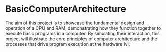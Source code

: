 # BasicComputerArchitecture
The aim of this project is to showcase the fundamental design and operation of a CPU and RAM, demonstrating how they function together to execute basic programs in a computer. By simulating their interaction, this project will illustrate the core principles of computer architecture and the processes that drive program execution at the hardware lvl.
